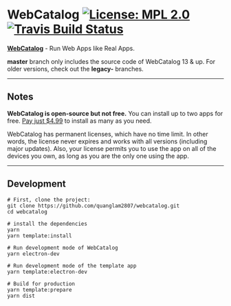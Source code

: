 # WebCatalog [![License: MPL 2.0](https://img.shields.io/badge/License-MPL%202.0-brightgreen.svg)](https://opensource.org/licenses/MPL-2.0) [![Travis Build Status](https://travis-ci.com/quanglam2807/webcatalog.svg?branch=master)](https://travis-ci.com/quanglam2807/webcatalog)

**[WebCatalog](https://getwebcatalog.com)** - Run Web Apps like Real Apps.

**master** branch only includes the source code of WebCatalog 13 & up. For older versions, check out the **legacy-** branches.

---

## Notes
**WebCatalog is open-source but not free.** You can install up to two apps for free. [Pay just $4.99](https://webcatalog.onfastspring.com/webcatalog-lite) to install as many as you need.

WebCatalog has permanent licenses, which have no time limit. In other words, the license never expires and works with all versions (including major updates). Also, your license permits you to use the app on all of the devices you own, as long as you are the only one using the app.

---

## Development
```
# First, clone the project:
git clone https://github.com/quanglam2807/webcatalog.git
cd webcatalog

# install the dependencies
yarn
yarn template:install

# Run development mode of WebCatalog
yarn electron-dev

# Run development mode of the template app
yarn template:electron-dev

# Build for production
yarn template:prepare
yarn dist
```
